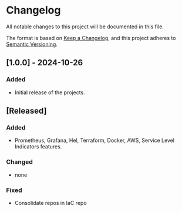 # Changelog

All notable changes to this project will be documented in this file.

The format is based on [Keep a Changelog](https://keepachangelog.com/en/1.0.0/), and this project adheres to [Semantic Versioning](https://semver.org/spec/v2.0.0.html).

## [1.0.0] - 2024-10-26
### Added
- Initial release of the projects.

## [Released]
### Added
- Prometheus, Grafana, Hel, Terraform, Docker, AWS, Service Level Indicators features.

### Changed
- none

### Fixed
- Consolidate repos in IaC repo

